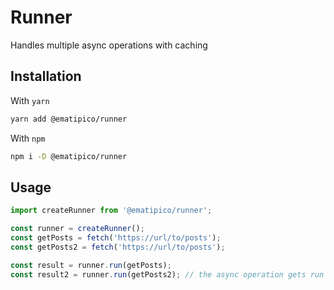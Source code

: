 # Runner

Handles multiple async operations with caching

## Installation

With `yarn`

```bash
yarn add @ematipico/runner
```

With `npm`
```bash
npm i -D @ematipico/runner
```


## Usage

```javascript
import createRunner from '@ematipico/runner';

const runner = createRunner();
const getPosts = fetch('https://url/to/posts');
const getPosts2 = fetch('https://url/to/posts');

const result = runner.run(getPosts);
const result2 = runner.run(getPosts2); // the async operation gets run once
```
